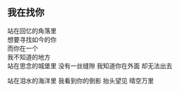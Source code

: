 ## 我在找你
站在回忆的角落里<br>
想要寻找如今的你<br>
而你在一个<br>
我不知道的地方<br>
站在思念的城堡里
没有一丝缝隙
我知道你在外面
却无法出去

站在泪水的海洋里
我看到你的倒影
抬头望见
晴空万里
